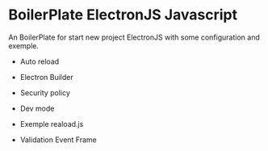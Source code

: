 
# BoilerPlate ElectronJS Javascript

An BoilerPlate for start new project ElectronJS with some configuration and exemple.

- Auto reload

- Electron Builder

- Security policy

- Dev mode

- Exemple reaload.js

- Validation Event Frame

